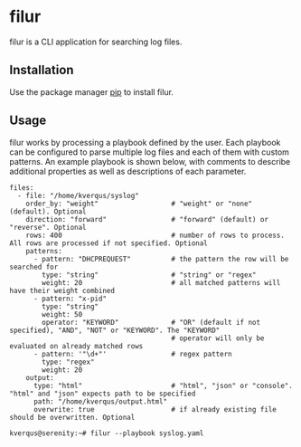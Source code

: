 # filur

filur is a CLI application for searching log files.

## Installation

Use the package manager [pip](https://pip.pypa.io/en/stable/) to install filur.

## Usage

filur works by processing a playbook defined by the user. Each playbook can be configured to parse multiple log files and each of them with custom patterns. An example playbook is shown below, with comments to describe additional properties as well as descriptions of each parameter.

```
files:
  - file: "/home/kverqus/syslog"
    order_by: "weight"                  # "weight" or "none" (default). Optional
    direction: "forward"                # "forward" (default) or "reverse". Optional
    rows: 400                           # number of rows to process. All rows are processed if not specified. Optional
    patterns:
      - pattern: "DHCPREQUEST"          # the pattern the row will be searched for
        type: "string"                  # "string" or "regex"
        weight: 20                      # all matched patterns will have their weight combined
      - pattern: "x-pid"
        type: "string"
        weight: 50
        operator: "KEYWORD"             # "OR" (default if not specified), "AND", "NOT" or "KEYWORD". The "KEYWORD"
                                        # operator will only be evaluated on already matched rows
      - pattern: '"\d+"'                # regex pattern
        type: "regex"
        weight: 20
    output:
      type: "html"                      # "html", "json" or "console". "html" and "json" expects path to be specified
      path: "/home/kverqus/output.html"
      overwrite: true                   # if already existing file should be overwritten. Optional
```

```
kverqus@serenity:~# filur --playbook syslog.yaml
```